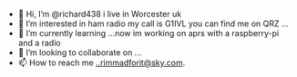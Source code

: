 - 👋 Hi, I’m @richard438 i live in Worcester uk
- 👀 I’m interested in ham radio  my call is G1IVL you can find me on QRZ ...
- 🌱 I’m currently learning ...now im working on aprs with a raspberry-pi and a radio 
- 💞️ I’m looking to collaborate on ...
- 📫 How to reach me ..rimmadforit@sky.com.

<!---
richard438/richard438 is a ✨ special ✨ repository because its `README.md` (this file) appears on your GitHub profile.
You can click the Preview link to take a look at your changes.
--->

